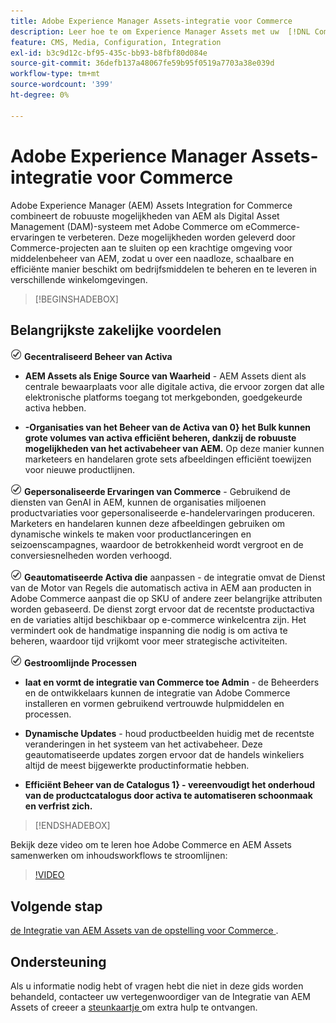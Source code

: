 ```yaml
---
title: Adobe Experience Manager Assets-integratie voor Commerce
description: Leer hoe te om Experience Manager Assets met uw  [!DNL Commerce]  instantie te integreren om tot ontelbare media activa voor gebruik in uw opslag toegang te hebben.
feature: CMS, Media, Configuration, Integration
exl-id: b3c9d12c-bf95-435c-bb93-b8fbf80d084e
source-git-commit: 36defb137a48067fe59b95f0519a7703a38e039d
workflow-type: tm+mt
source-wordcount: '399'
ht-degree: 0%

---
```


# Adobe Experience Manager Assets-integratie voor Commerce

Adobe Experience Manager (AEM) Assets Integration for Commerce combineert de robuuste mogelijkheden van AEM als Digital Asset Management (DAM)-systeem met Adobe Commerce om eCommerce-ervaringen te verbeteren. Deze mogelijkheden worden geleverd door Commerce-projecten aan te sluiten op een krachtige omgeving voor middelenbeheer van AEM, zodat u over een naadloze, schaalbare en efficiënte manier beschikt om bedrijfsmiddelen te beheren en te leveren in verschillende winkelomgevingen.

>[!BEGINSHADEBOX]

## Belangrijkste zakelijke voordelen

![ controle ](assets/icon-check.png) **Gecentraliseerd Beheer van Activa**

- **AEM Assets als Enige Source van Waarheid** - AEM Assets dient als centrale bewaarplaats voor alle digitale activa, die ervoor zorgen dat alle elektronische platforms toegang tot merkgebonden, goedgekeurde activa hebben.

- **-Organisaties van het Beheer van de Activa van 0&rbrace; het Bulk kunnen grote volumes van activa efficiënt beheren, dankzij de robuuste mogelijkheden van het activabeheer van AEM.** Op deze manier kunnen marketeers en handelaren grote sets afbeeldingen efficiënt toewijzen voor nieuwe productlijnen.

![ controle ](assets/icon-check.png) **Gepersonaliseerde Ervaringen van Commerce** - Gebruikend de diensten van GenAI in AEM, kunnen de organisaties miljoenen productvariaties voor gepersonaliseerde e-handelervaringen produceren. Marketers en handelaren kunnen deze afbeeldingen gebruiken om dynamische winkels te maken voor productlanceringen en seizoenscampagnes, waardoor de betrokkenheid wordt vergroot en de conversiesnelheden worden verhoogd.

![ controle ](assets/icon-check.png) **Geautomatiseerde Activa die** aanpassen - de integratie omvat de Dienst van de Motor van Regels die automatisch activa in AEM aan producten in Adobe Commerce aanpast die op SKU of andere zeer belangrijke attributen worden gebaseerd. De dienst zorgt ervoor dat de recentste productactiva en de variaties altijd beschikbaar op e-commerce winkelcentra zijn. Het vermindert ook de handmatige inspanning die nodig is om activa te beheren, waardoor tijd vrijkomt voor meer strategische activiteiten.

![ controle ](assets/icon-check.png) **Gestroomlijnde Processen**

- **laat en vormt de integratie van Commerce toe Admin** - de Beheerders en de ontwikkelaars kunnen de integratie van Adobe Commerce installeren en vormen gebruikend vertrouwde hulpmiddelen en processen.

- **Dynamische Updates** - houd productbeelden huidig met de recentste veranderingen in het systeem van het activabeheer. Deze geautomatiseerde updates zorgen ervoor dat de handels winkeliers altijd de meest bijgewerkte productinformatie hebben.

- **Efficiënt Beheer van de Catalogus 1&rbrace; - vereenvoudigt het onderhoud van de productcatalogus door activa te automatiseren schoonmaak en verfrist zich.**

>[!ENDSHADEBOX]

Bekijk deze video om te leren hoe Adobe Commerce en AEM Assets samenwerken om inhoudsworkflows te stroomlijnen:

>[!VIDEO](https://video.tv.adobe.com/v/3447837)

## Volgende stap

[ de Integratie van AEM Assets van de opstelling voor Commerce ](aem-assets-getting-started.md).

## Ondersteuning

Als u informatie nodig hebt of vragen hebt die niet in deze gids worden behandeld, contacteer uw vertegenwoordiger van de Integratie van AEM Assets of creeer a [ steunkaartje ](https://experienceleague.adobe.com/docs/commerce-knowledge-base/kb/help-center-guide/magento-help-center-user-guide.html#submit-ticket) om extra hulp te ontvangen.
